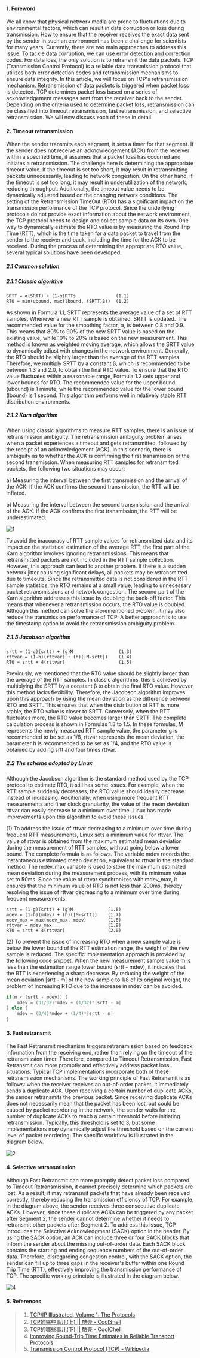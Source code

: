 #### 1. Foreword

We all know that physical network media are prone to fluctuations due to environmental factors, which can result in data corruption or loss during transmission. How to ensure that the receiver receives the exact data sent by the sender in such an environment has been a challenge for scientists for many years. Currently, there are two main approaches to address this issue. To tackle data corruption, we can use error detection and correction codes. For data loss, the only solution is to retransmit the data packets. TCP (Transmission Control Protocol) is a reliable data transmission protocol that utilizes both error detection codes and retransmission mechanisms to ensure data integrity. In this article, we will focus on TCP's retransmission mechanism. Retransmission of data packets is triggered when packet loss is detected. TCP determines packet loss based on a series of acknowledgement messages sent from the receiver back to the sender. Depending on the criteria used to determine packet loss, retransmission can be classified into timeout retransmission, fast retransmission, and selective retransmission. We will now discuss each of these in detail.

#### 2. Timeout retransmission

When the sender transmits each segment, it sets a timer for that segment. If the sender does not receive an acknowledgement (ACK) from the receiver within a specified time, it assumes that a packet loss has occurred and initiates a retransmission. The challenge here is determining the appropriate timeout value. If the timeout is set too short, it may result in retransmitting packets unnecessarily, leading to network congestion. On the other hand, if the timeout is set too long, it may result in underutilization of the network, reducing throughput. Additionally, the timeout value needs to be dynamically adjusted based on the changing network conditions. The setting of the Retransmission TimeOut (RTO) has a significant impact on the transmission performance of the TCP protocol. Since the underlying protocols do not provide exact information about the network environment, the TCP protocol needs to design and collect sample data on its own. One way to dynamically estimate the RTO value is by measuring the Round Trip Time (RTT), which is the time taken for a data packet to travel from the sender to the receiver and back, including the time for the ACK to be received. During the process of determining the appropriate RTO value, several typical solutions have been developed.

##### 2.1 Common solution

##### 2.1.1 Classic algorithm

```
SRTT = α(SRTT) + (1-α)RTTs               (1.1)
RTO = min(ubound, max(lbound, (SRTT)β))  (1.2)
```

As shown in Formula 1.1, SRTT represents the average value of a set of RTT samples. Whenever a new RTT sample is obtained, SRTT is updated. The recommended value for the smoothing factor, α, is between 0.8 and 0.9. This means that 80% to 90% of the new SRTT value is based on the existing value, while 10% to 20% is based on the new measurement. This method is known as weighted moving average, which allows the SRTT value to dynamically adjust with changes in the network environment. Generally, the RTO should be slightly larger than the average of the RTT samples. Therefore, we multiply SRTT by a constant β, which is recommended to be between 1.3 and 2.0, to obtain the final RTO value. To ensure that the RTO value fluctuates within a reasonable range, Formula 1.2 sets upper and lower bounds for RTO. The recommended value for the upper bound (ubound) is 1 minute, while the recommended value for the lower bound (lbound) is 1 second. This algorithm performs well in relatively stable RTT distribution environments.

##### 2.1.2 Karn algorithm

When using classic algorithms to measure RTT samples, there is an issue of retransmission ambiguity. The retransmission ambiguity problem arises when a packet experiences a timeout and gets retransmitted, followed by the receipt of an acknowledgement (ACK). In this scenario, there is ambiguity as to whether the ACK is confirming the first transmission or the second transmission. When measuring RTT samples for retransmitted packets, the following two situations may occur:

a) Measuring the interval between the first transmission and the arrival of the ACK. If the ACK confirms the second transmission, the RTT will be inflated.

b) Measuring the interval between the second transmission and the arrival of the ACK. If the ACK confirms the first transmission, the RTT will be underestimated.

![1](./image/H9rQLA.png)

To avoid the inaccuracy of RTT sample values for retransmitted data and its impact on the statistical estimation of the average RTT, the first part of the Karn algorithm involves ignoring retransmissions. This means that retransmitted packets are not included in the RTT sample collection. However, this approach can lead to another problem. If there is a sudden network jitter causing significant delays, all packets may be retransmitted due to timeouts. Since the retransmitted data is not considered in the RTT sample statistics, the RTO remains at a small value, leading to unnecessary packet retransmissions and network congestion. The second part of the Karn algorithm addresses this issue by doubling the back-off factor. This means that whenever a retransmission occurs, the RTO value is doubled. Although this method can solve the aforementioned problem, it may also reduce the transmission performance of TCP. A better approach is to use the timestamp option to avoid the retransmission ambiguity problem.

##### 2.1.3 Jacobson algorithm

```
srtt = (1-g)(srtt) + (g)M                 (1.3)
rttvar = (1-h)(rttvar) + (h)(|M-srtt|)    (1.4)
RTO = srtt + 4(rttvar)                    (1.5)
```

Previously, we mentioned that the RTO value should be slightly larger than the average of the RTT samples. In classic algorithms, this is achieved by multiplying the SRTT by a constant β to obtain the final RTO value. However, this method lacks flexibility. Therefore, the Jacobson algorithm improves upon this approach by using the mean deviation as the difference between RTO and SRTT. This ensures that when the distribution of RTT is more stable, the RTO value is closer to SRTT. Conversely, when the RTT fluctuates more, the RTO value becomes larger than SRTT. The complete calculation process is shown in Formulas 1.3 to 1.5. In these formulas, M represents the newly measured RTT sample value, the parameter g is recommended to be set as 1/8, rttvar represents the mean deviation, the parameter h is recommended to be set as 1/4, and the RTO value is obtained by adding srtt and four times rttvar.

##### 2.2 The scheme adopted by Linux

Although the Jacobson algorithm is the standard method used by the TCP protocol to estimate RTO, it still has some issues. For example, when the RTT sample suddenly decreases, the RTO value should ideally decrease instead of increasing. Additionally, when using more frequent RTT measurements and finer clock granularity, the value of the mean deviation rttvar can easily decrease to a minimum over time. Linux has made improvements upon this algorithm to avoid these issues.

(1) To address the issue of rttvar decreasing to a minimum over time during frequent RTT measurements, Linux sets a minimum value for rttvar. The value of rttvar is obtained from the maximum estimated mean deviation during the measurement of RTT samples, without going below a lower bound. The complete formula is as follows. The variable mdev records the instantaneous estimated mean deviation, equivalent to rttvar in the standard method. The mdev_max variable is used to store the maximum estimated mean deviation during the measurement process, with its minimum value set to 50ms. Since the value of rttvar synchronizes with mdev_max, it ensures that the minimum value of RTO is not less than 200ms, thereby resolving the issue of rttvar decreasing to a minimum over time during frequent measurements.

```
srtt = (1-g)(srtt) + (g)M             (1.6)
mdev = (1-h)(mdev) + (h)(|M-srtt|)    (1.7)
mdev_max = max(mdev_max, mdev)        (1.8)
rttvar = mdev_max                     (1.9)
RTO = srtt + 4(rttvar)                (2.0)
```

(2) To prevent the issue of increasing RTO when a new sample value is below the lower bound of the RTT estimation range, the weight of the new sample is reduced. The specific implementation approach is provided by the following code snippet. When the new measurement sample value m is less than the estimation range lower bound (srtt - mdev), it indicates that the RTT is experiencing a sharp decrease. By reducing the weight of the mean deviation |srtt - m| of the new sample to 1/8 of its original weight, the problem of increasing RTO due to the increase in mdev can be avoided.

```c
if(m < (srtt - mdev)) {
    mdev = (31/32)*mdev + (1/32)*|srtt - m|
} else {
    mdev = (3/4)*mdev + (1/4)*|srtt - m|
}
```

#### 3. Fast retransmit

The Fast Retransmit mechanism triggers retransmission based on feedback information from the receiving end, rather than relying on the timeout of the retransmission timer. Therefore, compared to Timeout Retransmission, Fast Retransmit can more promptly and effectively address packet loss situations. Typical TCP implementations incorporate both of these retransmission mechanisms. The working principle of Fast Retransmit is as follows: when the receiver receives an out-of-order packet, it immediately sends a duplicate ACK. Upon receiving a certain number of duplicate ACKs, the sender retransmits the previous packet. Since receiving duplicate ACKs does not necessarily mean that the packet has been lost, but could be caused by packet reordering in the network, the sender waits for the number of duplicate ACKs to reach a certain threshold before initiating retransmission. Typically, this threshold is set to 3, but some implementations may dynamically adjust the threshold based on the current level of packet reordering. The specific workflow is illustrated in the diagram below.

![2](./image/q0kaHf.png)

#### 4. Selective retransmission

Although Fast Retransmit can more promptly detect packet loss compared to Timeout Retransmission, it cannot precisely determine which packets are lost. As a result, it may retransmit packets that have already been received correctly, thereby reducing the transmission efficiency of TCP. For example, in the diagram above, the sender receives three consecutive duplicate ACKs. However, since these duplicate ACKs can be triggered by any packet after Segment 2, the sender cannot determine whether it needs to retransmit other packets after Segment 2. To address this issue, TCP introduces the Selective Acknowledgment (SACK) option in the header. By using the SACK option, an ACK can include three or four SACK blocks that inform the sender about the missing out-of-order data. Each SACK block contains the starting and ending sequence numbers of the out-of-order data. Therefore, disregarding congestion control, with the SACK option, the sender can fill up to three gaps in the receiver's buffer within one Round Trip Time (RTT), effectively improving the transmission performance of TCP. The specific working principle is illustrated in the diagram below.

![4](./image/IdtrNz.png)

#### 5. References

> 1. [TCP/IP Illustrated, Volume 1: The Protocols](https://book.douban.com/subject/1088054/)
> 2. [TCP的哪些事儿(上)  || 酷壳 - CoolShell](https://coolshell.cn/articles/11564.html) 
> 3. [TCP的哪些事儿(下)  || 酷壳 - CoolChell](https://coolshell.cn/articles/11609.html) 
> 4. [Improving Round-Trip Time Estimates in Reliable Transport Protocols](chrome-extension://ikhdkkncnoglghljlkmcimlnlhkeamad/pdf-viewer/web/viewer.html?file=http%3A%2F%2Fccr.sigcomm.org%2Farchive%2F1995%2Fjan95%2Fccr-9501-partridge87.pdf)
> 5. [Transmission Control Protocol (TCP) - Wikipedia](https://zh.wikipedia.org/wiki/%E4%BC%A0%E8%BE%93%E6%8E%A7%E5%88%B6%E5%8D%8F%E8%AE%AE)

